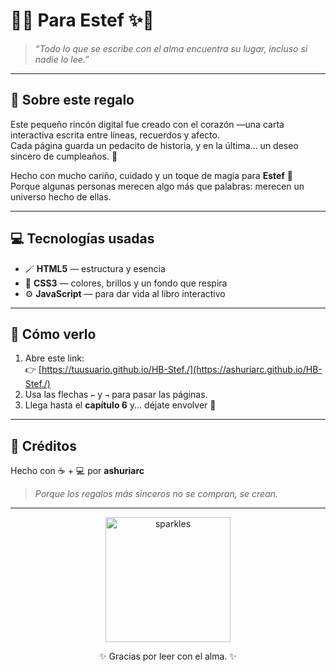 # 🎂✨ Para Estef ✨🎂

> *“Todo lo que se escribe con el alma encuentra su lugar, incluso si nadie lo lee.”*

---

## 🌸 Sobre este regalo
Este pequeño rincón digital fue creado con el corazón —una carta interactiva escrita entre líneas, recuerdos y afecto.  
Cada página guarda un pedacito de historia, y en la última... un deseo sincero de cumpleaños. 💌

Hecho con mucho cariño, cuidado y un toque de magia para **Estef** 🎀  
Porque algunas personas merecen algo más que palabras: merecen un universo hecho de ellas.

---

## 💻 Tecnologías usadas
- 🪄 **HTML5** — estructura y esencia  
- 🎨 **CSS3** — colores, brillos y un fondo que respira  
- ⚙️ **JavaScript** — para dar vida al libro interactivo  

---

## 📖 Cómo verlo
1. Abre este link:  
   👉 [https://tuusuario.github.io/HB-Stef./](https://ashuriarc.github.io/HB-Stef./) 
2. Usa las flechas `←` y `→` para pasar las páginas.  
3. Llega hasta el **capítulo 6** y... déjate envolver 💜  

---

## 🌌 Créditos
Hecho con ☕ + 💻 por **ashuriarc**  
> *Porque los regalos más sinceros no se compran, se crean.*  

---

<p align="center">
  <img src="https://i.pinimg.com/originals/2b/7e/14/2b7e14212a74862ab4c19848f52b23f2.gif" width="200" alt="sparkles"/>
</p>

<p align="center">✨ Gracias por leer con el alma. ✨</p>
